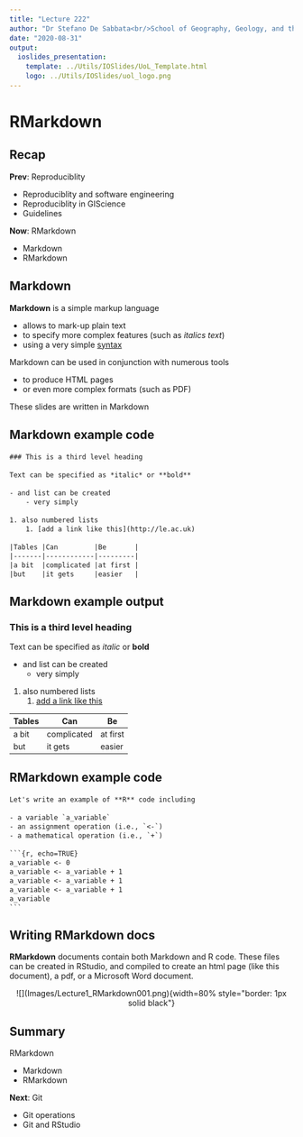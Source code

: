 ```yaml
---
title: "Lecture 222"
author: "Dr Stefano De Sabbata<br/>School of Geography, Geology, and the Env.<br/><a href=\"mailto:s.desabbata@le.ac.uk\">s.desabbata&commat;le.ac.uk</a> &vert; <a href=\"https://twitter.com/maps4thought\">&commat;maps4thought</a><br/><a href=\"https://github.com/sdesabbata/GY7702\">github.com/sdesabbata/GY7702</a> licensed under <a href=\"https://www.gnu.org/licenses/gpl-3.0.html\">GNU GPL v3.0</a>"
date: "2020-08-31"
output:
  ioslides_presentation:
    template: ../Utils/IOSlides/UoL_Template.html
    logo: ../Utils/IOSlides/uol_logo.png
---
```






# RMarkdown



## Recap

**Prev**: Reproduciblity

- Reproduciblity and software engineering
- Reproduciblity in GIScience
- Guidelines

**Now**: RMarkdown

- Markdown
- RMarkdown



## Markdown

**Markdown** is a simple markup language

- allows to mark-up plain text 
- to specify more complex features (such as *italics text*)
- using a very simple [syntax](https://daringfireball.net/projects/markdown/syntax)

Markdown can be used in conjunction with numerous tools

- to produce HTML pages
- or even more complex formats (such as PDF)

These slides are written in Markdown



## Markdown example code

```
### This is a third level heading

Text can be specified as *italic* or **bold**

- and list can be created
    - very simply

1. also numbered lists
    1. [add a link like this](http://le.ac.uk)

|Tables |Can         |Be       |
|-------|------------|---------|
|a bit  |complicated |at first |
|but    |it gets     |easier   |
```



## Markdown example output

### This is a third level heading

Text can be specified as *italic* or **bold**

- and list can be created
    - very simply

1. also numbered lists
    1. [add a link like this](http://le.ac.uk)

|Tables |Can         |Be       |
|-------|------------|---------|
|a bit  |complicated |at first |
|but    |it gets     |easier   |



## RMarkdown example code

````
Let's write an example of **R** code including 

- a variable `a_variable`
- an assignment operation (i.e., `<-`)
- a mathematical operation (i.e., `+`)

```{r, echo=TRUE}
a_variable <- 0
a_variable <- a_variable + 1
a_variable <- a_variable + 1
a_variable <- a_variable + 1
a_variable
```
````


## Writing RMarkdown docs

**RMarkdown** documents contain both Markdown and R code. These files can be created in RStudio, and compiled to create an html page (like this document), a pdf, or a Microsoft Word document.

<center>
![](Images/Lecture1_RMarkdown001.png){width=80% style="border: 1px solid black"}
</center>


## Summary

RMarkdown

- Markdown
- RMarkdown

**Next**: Git

- Git operations
- Git and RStudio

